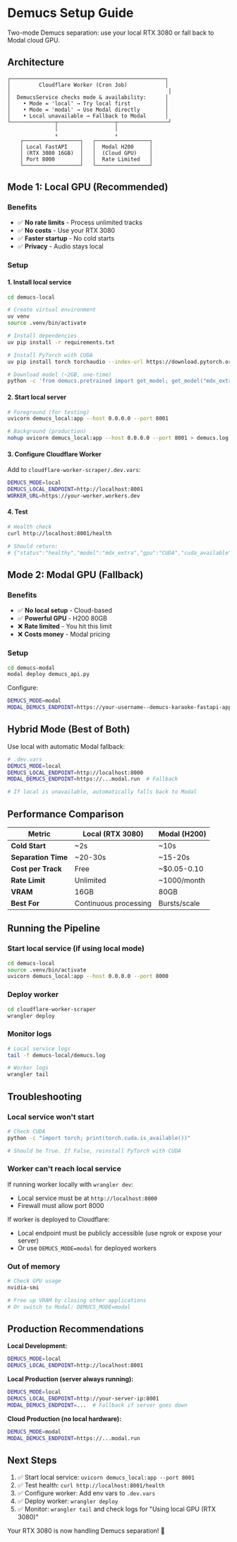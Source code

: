 # Demucs Setup Guide

Two-mode Demucs separation: use your local RTX 3080 or fall back to Modal cloud GPU.

## Architecture

```
┌─────────────────────────────────────────────────┐
│         Cloudflare Worker (Cron Job)            │
│                                                  │
│  DemucsService checks mode & availability:      │
│    • Mode = 'local' → Try local first           │
│    • Mode = 'modal' → Use Modal directly        │
│    • Local unavailable → Fallback to Modal      │
└──────────────┬──────────────────┬────────────────┘
               │                  │
               ↓                  ↓
    ┌──────────────────┐   ┌─────────────────┐
    │ Local FastAPI    │   │  Modal H200     │
    │ (RTX 3080 16GB)  │   │  (Cloud GPU)    │
    │ Port 8000        │   │  Rate Limited   │
    └──────────────────┘   └─────────────────┘
```

## Mode 1: Local GPU (Recommended)

### Benefits
- ✅ **No rate limits** - Process unlimited tracks
- ✅ **No costs** - Use your RTX 3080
- ✅ **Faster startup** - No cold starts
- ✅ **Privacy** - Audio stays local

### Setup

#### 1. Install local service

```bash
cd demucs-local

# Create virtual environment
uv venv
source .venv/bin/activate

# Install dependencies
uv pip install -r requirements.txt

# Install PyTorch with CUDA
uv pip install torch torchaudio --index-url https://download.pytorch.org/whl/cu118

# Download model (~2GB, one-time)
python -c 'from demucs.pretrained import get_model; get_model("mdx_extra")'
```

#### 2. Start local server

```bash
# Foreground (for testing)
uvicorn demucs_local:app --host 0.0.0.0 --port 8001

# Background (production)
nohup uvicorn demucs_local:app --host 0.0.0.0 --port 8001 > demucs.log 2>&1 &
```

#### 3. Configure Cloudflare Worker

Add to `cloudflare-worker-scraper/.dev.vars`:

```bash
DEMUCS_MODE=local
DEMUCS_LOCAL_ENDPOINT=http://localhost:8001
WORKER_URL=https://your-worker.workers.dev
```

#### 4. Test

```bash
# Health check
curl http://localhost:8001/health

# Should return:
# {"status":"healthy","model":"mdx_extra","gpu":"CUDA","cuda_available":true,"device":"NVIDIA GeForce RTX 3080 Laptop GPU"}
```

## Mode 2: Modal GPU (Fallback)

### Benefits
- ✅ **No local setup** - Cloud-based
- ✅ **Powerful GPU** - H200 80GB
- ❌ **Rate limited** - You hit this limit
- ❌ **Costs money** - Modal pricing

### Setup

```bash
cd demucs-modal
modal deploy demucs_api.py
```

Configure:
```bash
DEMUCS_MODE=modal
MODAL_DEMUCS_ENDPOINT=https://your-username--demucs-karaoke-fastapi-app.modal.run
```

## Hybrid Mode (Best of Both)

Use local with automatic Modal fallback:

```bash
# .dev.vars
DEMUCS_MODE=local
DEMUCS_LOCAL_ENDPOINT=http://localhost:8000
MODAL_DEMUCS_ENDPOINT=https://...modal.run  # Fallback

# If local is unavailable, automatically falls back to Modal
```

## Performance Comparison

| Metric | Local (RTX 3080) | Modal (H200) |
|--------|------------------|--------------|
| **Cold Start** | ~2s | ~10s |
| **Separation Time** | ~20-30s | ~15-20s |
| **Cost per Track** | Free | ~$0.05-0.10 |
| **Rate Limit** | Unlimited | ~1000/month |
| **VRAM** | 16GB | 80GB |
| **Best For** | Continuous processing | Bursts/scale |

## Running the Pipeline

### Start local service (if using local mode)

```bash
cd demucs-local
source .venv/bin/activate
uvicorn demucs_local:app --host 0.0.0.0 --port 8000
```

### Deploy worker

```bash
cd cloudflare-worker-scraper
wrangler deploy
```

### Monitor logs

```bash
# Local service logs
tail -f demucs-local/demucs.log

# Worker logs
wrangler tail
```

## Troubleshooting

### Local service won't start

```bash
# Check CUDA
python -c "import torch; print(torch.cuda.is_available())"

# Should be True. If False, reinstall PyTorch with CUDA
```

### Worker can't reach local service

If running worker locally with `wrangler dev`:
- Local service must be at `http://localhost:8000`
- Firewall must allow port 8000

If worker is deployed to Cloudflare:
- Local endpoint must be publicly accessible (use ngrok or expose your server)
- Or use `DEMUCS_MODE=modal` for deployed workers

### Out of memory

```bash
# Check GPU usage
nvidia-smi

# Free up VRAM by closing other applications
# Or switch to Modal: DEMUCS_MODE=modal
```

## Production Recommendations

**Local Development:**
```bash
DEMUCS_MODE=local
DEMUCS_LOCAL_ENDPOINT=http://localhost:8001
```

**Local Production (server always running):**
```bash
DEMUCS_MODE=local
DEMUCS_LOCAL_ENDPOINT=http://your-server-ip:8001
MODAL_DEMUCS_ENDPOINT=...  # Fallback if server goes down
```

**Cloud Production (no local hardware):**
```bash
DEMUCS_MODE=modal
MODAL_DEMUCS_ENDPOINT=https://...modal.run
```

## Next Steps

1. ✅ Start local service: `uvicorn demucs_local:app --port 8001`
2. ✅ Test health: `curl http://localhost:8001/health`
3. ✅ Configure worker: Add env vars to `.dev.vars`
4. ✅ Deploy worker: `wrangler deploy`
5. ✅ Monitor: `wrangler tail` and check logs for "Using local GPU (RTX 3080)"

Your RTX 3080 is now handling Demucs separation! 🎵
